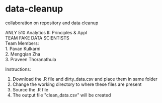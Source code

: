 # data-cleanup
collaboration on repository and data cleanup

ANLY 510 Analytics II: Principles & Appl                            
TEAM FAKE DATA SCIENTISTS                                           
Team Members:                                                       
    1. Pavan Kulkarni                                                 
    2. Mengqian Zha                                                   
    3. Praveen Thoranathula                                           

Instructions:
1. Download the .R file and dirty_data.csv and place them in same folder
2. Change the working directory to where these files are present
3. Source the .R file
4. The output file "clean_data.csv" will be created
